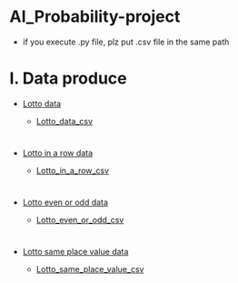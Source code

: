 # AI_Probability-project
- if you execute .py file, plz put .csv file in the same path
#
# I. Data produce
  
  - [Lotto data](https://github.com/ROKORORI/AI_Probability-project/blob/master/py%20file/lotto_data_make.py)
      
      - [Lotto_data_csv](https://github.com/ROKORORI/AI_Probability-project/blob/master/csv%20file/lotto%20~%201092.csv)
      #
  - [Lotto in a row data](https://github.com/ROKORORI/AI_Probability-project/blob/master/py%20file/lotto_in_a_row.py)
         
      - [Lotto_in_a_row_csv](https://github.com/ROKORORI/AI_Probability-project/blob/master/csv%20file/lotto_in_a_row.csv)
      #
  - [Lotto even or odd data](https://github.com/ROKORORI/AI_Probability-project/blob/master/py%20file/lotto_even_or_odd.py)
  
      - [Lotto_even_or_odd_csv](https://github.com/ROKORORI/AI_Probability-project/blob/master/csv%20file/lotto_even_or_odd.csv)
      #
  - [Lotto same place value data](https://github.com/ROKORORI/AI_Probability-project/blob/master/py%20file/lotto_same_place_value.py)

      - [Lotto_same_place_value_csv](https://github.com/ROKORORI/AI_Probability-project/blob/master/csv%20file/lotto_same_place_value.csv)

#
